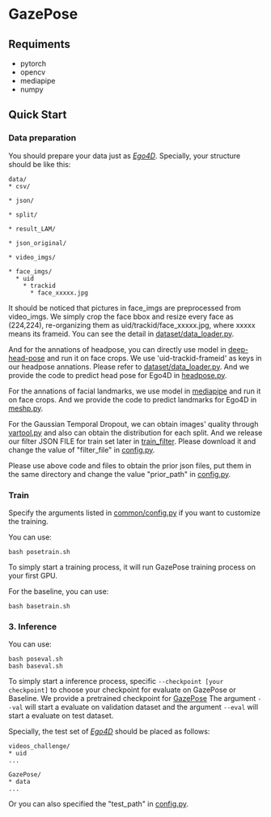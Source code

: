 # GazePose

## Requiments
- pytorch
- opencv
- mediapipe
- numpy



## Quick Start

### Data preparation
You should prepare your data just as [*Ego4D*](https://github.com/EGO4D/social-interactions/tree/lam).
Specially, your structure should be like this:

```
data/
* csv/
  
* json/
  
* split/
  
* result_LAM/
  
* json_original/

* video_imgs/
  
* face_imgs/
  * uid
    * trackid
      * face_xxxxx.jpg
```

It should be noticed that pictures in face_imgs are preprocessed from video_imgs.
We simply crop the face bbox and resize every face as (224,224), re-organizing them as uid/trackid/face_xxxxx.jpg, where xxxxx means its frameid.
You can see the detail in [dataset/data_loader.py](./dataset/data_loader.py).

And for the annations of headpose, you can directly use model in [deep-head-pose](https://github.com/natanielruiz/deep-head-pose) and run it on face crops.
We use 'uid-trackid-frameid' as keys in our headpose annations. Please refer to [dataset/data_loader.py](./dataset/data_loader.py). And we provide the code to predict head pose for Ego4D in [headpose.py](headpose.py).

For the annations of facial landmarks, we use model in [mediapipe](https://github.com/google/mediapipe) and run it on face crops. And we provide the code to predict landmarks for Ego4D in [meshp.py](meshp.py).

For the Gaussian Temporal Dropout, we can obtain images' quality through [vartool.py](vartool.py) and also can obtain the distribution for each split. And we release our filter JSON FILE for train set later in [train_filter](https://www.aliyundrive.com/s/cfQFkMvkzUX). Please download it and change the value of "filter_file" in [config.py](common/config.py).

Please use above code and files to obtain the prior json files, put them in the same directory and change the value "prior_path" in [config.py](common/config.py).
### Train
Specify the arguments listed in [common/config.py](./common/config.py) if you want to customize the training.

You can use:
```
bash posetrain.sh
```
To simply start a training process, it will run GazePose training process on your first GPU.

For the baseline, you can use:
```
bash basetrain.sh
```

### 3. Inference
You can use:
```
bash poseval.sh
bash baseval.sh
```
To simply start a inference process, specific ```--checkpoint [your checkpoint]``` to choose your checkpoint for evaluate on GazePose or Baseline. We provide a pretrained checkpoint for [GazePose](https://disk.pku.edu.cn:443/link/42B9E356F3D182E30CC96342A2DBB98E)
The argument ```--val``` will start a evaluate on validation dataset and the argument ```--eval``` will start a evaluate on test dataset.

Specially, the test set of [*Ego4D*](https://github.com/EGO4D/social-interactions/tree/lam) should be placed as follows:
```
videos_challenge/
* uid
...

GazePose/
* data
...
```

Or you can also specified the "test_path" in [config.py](common/config.py).